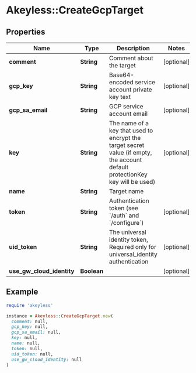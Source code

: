 # Akeyless::CreateGcpTarget

## Properties

| Name | Type | Description | Notes |
| ---- | ---- | ----------- | ----- |
| **comment** | **String** | Comment about the target | [optional] |
| **gcp_key** | **String** | Base64-encoded service account private key text | [optional] |
| **gcp_sa_email** | **String** | GCP service account email | [optional] |
| **key** | **String** | The name of a key that used to encrypt the target secret value (if empty, the account default protectionKey key will be used) | [optional] |
| **name** | **String** | Target name |  |
| **token** | **String** | Authentication token (see &#x60;/auth&#x60; and &#x60;/configure&#x60;) | [optional] |
| **uid_token** | **String** | The universal identity token, Required only for universal_identity authentication | [optional] |
| **use_gw_cloud_identity** | **Boolean** |  | [optional] |

## Example

```ruby
require 'akeyless'

instance = Akeyless::CreateGcpTarget.new(
  comment: null,
  gcp_key: null,
  gcp_sa_email: null,
  key: null,
  name: null,
  token: null,
  uid_token: null,
  use_gw_cloud_identity: null
)
```

